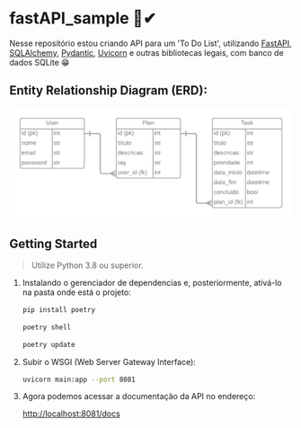 # fastAPI_sample 📝✔

Nesse repositório estou criando API para um 'To Do List', utilizando [FastAPI](https://fastapi.tiangolo.com/), [SQLAlchemy](https://www.sqlalchemy.org/), [Pydantic](https://pydantic-docs.helpmanual.io/), [Uvicorn](https://www.uvicorn.org/) e outras bibliotecas legais, com banco de dados SQLite 😁

## Entity Relationship Diagram (ERD):

<img src="./fastapi_todo_erd.png" alt="ERD" width="800"/>

## Getting Started

> Utilize Python 3.8 ou superior.

1. Instalando o gerenciador de dependencias e, posteriormente, ativá-lo na pasta onde está o projeto:

    ```bash
    pip install poetry
    ```

    ```bash
    poetry shell
    ```

    ```bash
    poetry update
    ```

2. Subir o WSGI (Web Server Gateway Interface):

    ```bash
    uvicorn main:app --port 8081
    ```

3. Agora podemos acessar a documentação da API no endereço:

    [http://localhost:8081/docs](http://localhost:8000/docs)
